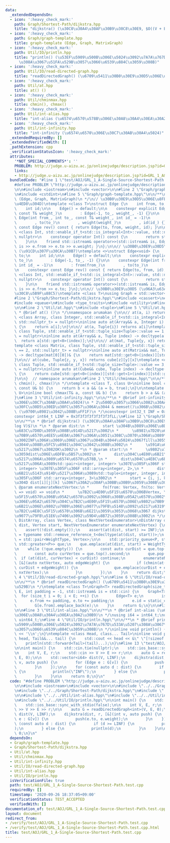 ```yaml
---
data:
  _extendedDependsOn:
  - icon: ':heavy_check_mark:'
    path: Graph/Shortest-Path/dijkstra.hpp
    title: "dijkstra() (\u30C0\u30A4\u30AF\u30B9\u30C8\u30E9, $O((V + E)\\log V)$)"
  - icon: ':heavy_check_mark:'
    path: Graph/graph-template.hpp
    title: graph-template (Edge, Graph, MatrixGraph)
  - icon: ':heavy_check_mark:'
    path: Util/IO/println.hpp
    title: "println() (\u53EF\u5909\u500B\u306E\u5024\u3092\u7A7A\u767D\u533A\u5207\
      \u308A\u3067\u51FA\u529B\u3057\u3066\u6539\u884C\u3059\u308B)"
  - icon: ':heavy_check_mark:'
    path: Util/IO/read-directed-graph.hpp
    title: "readDirectedGraph() (\u6709\u5411\u30B0\u30E9\u30D5\u306E\u5165\u529B)"
  - icon: ':heavy_check_mark:'
    path: Util/at.hpp
    title: at() ()
  - icon: ':heavy_check_mark:'
    path: Util/chminmax.hpp
    title: chmin(), chmax()
  - icon: ':heavy_check_mark:'
    path: Util/int-alias.hpp
    title: "int-alias (\u6574\u6570\u578B\u306E\u30A8\u30A4\u30EA\u30A2\u30B9)"
  - icon: ':heavy_check_mark:'
    path: Util/int-infinity.hpp
    title: "int-infinity (\u6574\u6570\u306E\u30C7\u30AB\u30A4\u5024)"
  _extendedRequiredBy: []
  _extendedVerifiedWith: []
  _pathExtension: cpp
  _verificationStatusIcon: ':heavy_check_mark:'
  attributes:
    '*NOT_SPECIAL_COMMENTS*': ''
    PROBLEM: http://judge.u-aizu.ac.jp/onlinejudge/description.jsp?id=GRL_1_A&lang=jp
    links:
    - http://judge.u-aizu.ac.jp/onlinejudge/description.jsp?id=GRL_1_A&lang=jp
  bundledCode: "#line 1 \"test/AOJ/GRL_1_A-Single-Source-Shortest-Path.test.cpp\"\n\
    #define PROBLEM \"http://judge.u-aizu.ac.jp/onlinejudge/description.jsp?id=GRL_1_A&lang=jp\"\
    \n\n#include <iostream>\n#include <vector>\n\n#line 2 \"Graph/graph-template.hpp\"\
    \n#include <cstdint>\n#line 5 \"Graph/graph-template.hpp\"\n\n/**\n * @brief graph-template\
    \ (Edge, Graph, MatrixGraph)\n */\n// \u30B0\u30E9\u30D5\u306E\u8FBA (\u91CD\u307F\
    \u4ED8\u304D)\ntemplate <class T>\nstruct Edge {\n    int from, to;\n    T weight;\n\
    \    int id;\n\n    Edge() = default;\n\n    constexpr explicit Edge(int to_,\
    \ const T& weight_)\n        : Edge(-1, to_, weight_, -1) {}\n\n    constexpr\
    \ Edge(int from_, int to_, const T& weight_, int id_ = -1)\n        : from(from_)\n\
    \        , to(to_)\n        , weight(weight_)\n        , id(id_) {}\n\n    constexpr\
    \ const Edge rev() const { return Edge(to, from, weight, id); }\n\n    template\
    \ <class Int, std::enable_if_t<std::is_integral<Int>::value, std::nullptr_t> =\
    \ nullptr>\n    constexpr operator Int() const {\n        return static_cast<Int>(to);\n\
    \    }\n\n    friend std::istream& operator>>(std::istream& is, Edge& e) { return\
    \ is >> e.from >> e.to >> e.weight; }\n};\n\n// \u30B0\u30E9\u30D5\u306E\u8FBA\
    \ (\u91CD\u307F\u30CA\u30B7)\ntemplate <>\nstruct Edge<void> {\n    int from,\
    \ to;\n    int id;\n\n    Edge() = default;\n\n    constexpr explicit Edge(int\
    \ to_)\n        : Edge(-1, to_, -1) {}\n\n    constexpr Edge(int from_, int to_,\
    \ int id_ = -1)\n        : from(from_)\n        , to(to_)\n        , id(id_) {}\n\
    \n    constexpr const Edge rev() const { return Edge(to, from, id); }\n\n    template\
    \ <class Int, std::enable_if_t<std::is_integral<Int>::value, std::nullptr_t> =\
    \ nullptr>\n    constexpr operator Int() const {\n        return static_cast<Int>(to);\n\
    \    }\n\n    friend std::istream& operator>>(std::istream& is, Edge& e) { return\
    \ is >> e.from >> e.to; }\n};\n\n// \u30B0\u30E9\u30D5 (\u96A3\u63A5\u30EA\u30B9\
    \u30C8\u5B9F\u88C5)\ntemplate <class T>\nusing Graph = std::vector<std::vector<Edge<T>>>;\n\
    #line 2 \"Graph/Shortest-Path/dijkstra.hpp\"\n#include <cassert>\n#include <functional>\n\
    #include <queue>\n#include <type_traits>\n#include <utility>\n#line 8 \"Graph/Shortest-Path/dijkstra.hpp\"\
    \n\n#line 2 \"Util/at.hpp\"\n#include <tuple>\n#line 5 \"Util/at.hpp\"\n\n/**\n\
    \ * @brief at() ()\n */\nnamespace arumakan {\n\n// at(a, i) returns a[i]\ntemplate\
    \ <class Array, class Integer, std::enable_if_t<std::is_integral<Integer>::value,\
    \ std::nullptr_t> = nullptr>\ninline auto at(Array&& a, Integer i) -> decltype(a[0])&\
    \ {\n    return a[i];\n}\n\n// at(a, Tuple{i}) returns a[i]\ntemplate <class Array,\
    \ class Tuple, std::enable_if_t<std::tuple_size<Tuple>::value == 1, std::nullptr_t>\
    \ = nullptr>\ninline auto at(Array&& a, Tuple index) -> decltype(a[0])& {\n  \
    \  return a[std::get<0>(index)];\n}\n\n// at(mat, Tuple{y, x}) returns mat[y][x]\n\
    template <class Matrix, class Tuple, std::enable_if_t<std::tuple_size<Tuple>::value\
    \ == 2, std::nullptr_t> = nullptr>\ninline auto at(Matrix&& mat, Tuple index)\
    \ -> decltype(mat[0][0])& {\n    return mat[std::get<0>(index)][std::get<1>(index)];\n\
    }\n\n// at(cube, Tuple{z, y, x}) returns cube[z][y][x]\ntemplate <class Cube,\
    \ class Tuple, std::enable_if_t<std::tuple_size<Tuple>::value == 3, std::nullptr_t>\
    \ = nullptr>\ninline auto at(Cube&& cube, Tuple index) -> decltype(cube[0][0][0])&\
    \ {\n    return cube[std::get<0>(index)][std::get<1>(index)][std::get<2>(index)];\n\
    }\n\n}  // namespace arumakan\n#line 2 \"Util/chminmax.hpp\"\n\n/**\n * @brief\
    \ chmin(), chmax()\n */\ntemplate <class T, class U>\ninline bool chmin(T& a,\
    \ const U& b) {\n    return b < a && (a = b, true);\n}\n\ntemplate <class T, class\
    \ U>\ninline bool chmax(T& a, const U& b) {\n    return b > a && (a = b, true);\n\
    }\n#line 3 \"Util/int-infinity.hpp\"\n\n/**\n * @brief int-infinity (\u6574\u6570\
    \u306E\u30C7\u30AB\u30A4\u5024)\n * 2\u500D\u3057\u3066\u3082\u30AA\u30FC\u30D0\
    \u30FC\u30D5\u30ED\u30FC\u3057\u306A\u3044 & memset()\u306B\u3082\u4F7F\u3048\u308B\
    \ (\u9700\u8981\u3042\u308B\uFF1F)\n */\nconstexpr int32_t INF = 0x3f3f3f3f;\n\
    constexpr int64_t LINF = 0x3f3f3f3f3f3f3f3fLL;\n#line 12 \"Graph/Shortest-Path/dijkstra.hpp\"\
    \n\n/**\n * @brief dijkstra() (\u30C0\u30A4\u30AF\u30B9\u30C8\u30E9, $O((V + E)\\\
    log V)$)\n *\n * @param dist:\n *      start \u304B\u3089\u306E\u8DDD\u96E2\u3092\
    \u683C\u7D0D\u3059\u308B\u914D\u5217\u3002\n *      \u8981\u7D20\u6570\u306F\u9802\
    \u70B9\u6570\u4EE5\u4E0A\u3067\u306A\u3051\u308C\u3070\u306A\u3089\u306A\u3044\
    \u3002INF\u306A\u3069\u306E\u3067\u304B\u3044\u5024\u3067fill\u3055\u308C\u3066\
    \u3044\u308B\u5FC5\u8981\u304C\u3042\u308B\u3002\n *      \u591A\u6B21\u5143\u914D\
    \u5217\u3067\u3082OK\u3002\n *\n * @param start:\n *      \u9802\u70B9\u3092\u8868\
    \u3059dist\u306E\u6DFB\u5B57\u3002\n *      dist\u304C\u4E00\u6B21\u5143\u914D\
    \u5217\u306A\u3089\u6574\u6570\u578B,\n *      dist\u304C\u4E8C\u6B21\u5143\u914D\
    \u5217\u306A\u3089std::pair<integer, integer> \u307E\u305F\u306F std::tuple<integer,\
    \ integer> \u307E\u305F\u306F std::array<integer, 2>,\n *      dist\u304C\u4E09\
    \u6B21\u5143\u914D\u5217\u306A\u3089std::tuple<integer, integer, integer> \u307E\
    \u305F\u306F std::array<integer, 3>\u3002\n *      start = {i, j, k} \u306E\u3068\
    \u304D dist[i][j][k] \u3067\u30A2\u30AF\u30BB\u30B9\u3059\u308B\u3002\n *\n *\
    \ @param enumerateNextVertex:\n *      fn(from: Vertex, fn(to: Vertex, w: EdgeWeight)\
    \ => void) => void\n *      \u7B2C\u4E00\u5F15\u6570\u306BVertex, \u7B2C\u4E8C\
    \u5F15\u6570\u306B\u95A2\u6570\u3092\u3068\u308B\u95A2\u6570\u3002\n *      \u3053\
    \u306E\u95A2\u6570\u304C\u7B2C\u4E00\u5F15\u6570\u306E\u9802\u70B9from\u304B\u3089\
    \u6B21\u306E\u9802\u70B9\u306E\u9077\u79FB\u5148\u3092\u5217\u6319\u3057\u3001\
    \u7B2C\u4E8C\u5F15\u6570\u306B\u6E21\u3059\u3053\u3068\u3067 dijkstra() \u306B\
    \u9077\u79FB\u51E6\u7406\u3092\u59D4\u8B72\u3059\u308B\u3002\n */\ntemplate <class\
    \ DistArray, class Vertex, class NextVertexEnumerator>\nDistArray dijkstra(DistArray&&\
    \ dist, Vertex start, NextVertexEnumerator enumerateNextVertex) {\n    using arumakan::at;\n\
    \    assert(!dist.empty());\n    assert(at(dist, start) >= INF);\n    using WeightType\
    \ = typename std::remove_reference_t<decltype(at(dist, start))>;\n    using P\
    \ = std::pair<WeightType, Vertex>;\n\n    std::priority_queue<P, std::vector<P>,\
    \ std::greater<P>> que;\n    que.emplace(at(dist, start) = WeightType(), start);\n\
    \n    while (!que.empty()) {\n        const auto curDist = que.top().first;\n\
    \        const auto curVertex = que.top().second;\n        que.pop();\n      \
    \  if (at(dist, curVertex) < curDist) continue;\n        enumerateNextVertex(curVertex,\
    \ [&](auto nxtVertex, auto edgeWeight) {\n            if (chmin(at(dist, nxtVertex),\
    \ curDist + edgeWeight)) {\n                que.emplace(curDist + edgeWeight,\
    \ nxtVertex);\n            }\n        });\n    }\n    return dist;\n}\n\n#line\
    \ 4 \"Util/IO/read-directed-graph.hpp\"\n\n#line 6 \"Util/IO/read-directed-graph.hpp\"\
    \n\n/**\n * @brief readDirectedGraph() (\u6709\u5411\u30B0\u30E9\u30D5\u306E\u5165\
    \u529B)\n */\ntemplate <class T>\nGraph<T> readDirectedGraph(size_t V, size_t\
    \ E, int padding = -1, std::istream& is = std::cin) {\n    Graph<T> G(V);\n  \
    \  for (size_t i = 0; i < E; ++i) {\n        Edge<T> e;\n        is >> e;\n  \
    \      e.from += padding, e.to += padding;\n        e.id = static_cast<int>(i);\n\
    \        G[e.from].emplace_back(e);\n    }\n    return G;\n}\n\n#line 9 \"test/AOJ/GRL_1_A-Single-Source-Shortest-Path.test.cpp\"\
    \n\n#line 3 \"Util/int-alias.hpp\"\n\n/**\n * @brief int-alias (\u6574\u6570\u578B\
    \u306E\u30A8\u30A4\u30EA\u30A2\u30B9)\n */\nusing i64 = int64_t;\nusing u64 =\
    \ uint64_t;\n#line 4 \"Util/IO/println.hpp\"\n\n/**\n * @brief println() (\u53EF\
    \u5909\u500B\u306E\u5024\u3092\u7A7A\u767D\u533A\u5207\u308A\u3067\u51FA\u529B\
    \u3057\u3066\u6539\u884C\u3059\u308B)\n */\ninline void println() {\n    std::cout\
    \ << '\\n';\n}\ntemplate <class Head, class... Tail>\ninline void println(Head&&\
    \ head, Tail&&... tail) {\n    std::cout << head << &\" \"[!sizeof...(tail)];\n\
    \    println(std::forward<Tail>(tail)...);\n}\n#line 13 \"test/AOJ/GRL_1_A-Single-Source-Shortest-Path.test.cpp\"\
    \n\nint main() {\n    std::cin.tie(nullptr);\n    std::ios_base::sync_with_stdio(false);\n\
    \n    int V, E, r;\n    std::cin >> V >> E >> r;\n\n    auto G = readDirectedGraph<int>(V,\
    \ E, 0);\n\n    std::vector<i64> dist(V, LINF);\n    dijkstra(dist, r, [&](int\
    \ v, auto push) {\n        for (Edge e : G[v]) {\n            push(e.to, e.weight);\n\
    \        }\n    });\n\n    for (const auto d : dist) {\n        if (d >= LINF)\
    \ {\n            println(\"INF\");\n        } else {\n            println(d);\n\
    \        }\n    }\n\n    return 0;\n}\n"
  code: "#define PROBLEM \"http://judge.u-aizu.ac.jp/onlinejudge/description.jsp?id=GRL_1_A&lang=jp\"\
    \n\n#include <iostream>\n#include <vector>\n\n#include \"../../Graph/graph-template.hpp\"\
    \n#include \"../../Graph/Shortest-Path/dijkstra.hpp\"\n#include \"../../Util/IO/read-directed-graph.hpp\"\
    \n\n#include \"../../Util/int-alias.hpp\"\n#include \"../../Util/int-infinity.hpp\"\
    \n#include \"../../Util/IO/println.hpp\"\n\nint main() {\n    std::cin.tie(nullptr);\n\
    \    std::ios_base::sync_with_stdio(false);\n\n    int V, E, r;\n    std::cin\
    \ >> V >> E >> r;\n\n    auto G = readDirectedGraph<int>(V, E, 0);\n\n    std::vector<i64>\
    \ dist(V, LINF);\n    dijkstra(dist, r, [&](int v, auto push) {\n        for (Edge\
    \ e : G[v]) {\n            push(e.to, e.weight);\n        }\n    });\n\n    for\
    \ (const auto d : dist) {\n        if (d >= LINF) {\n            println(\"INF\"\
    );\n        } else {\n            println(d);\n        }\n    }\n\n    return\
    \ 0;\n}\n"
  dependsOn:
  - Graph/graph-template.hpp
  - Graph/Shortest-Path/dijkstra.hpp
  - Util/at.hpp
  - Util/chminmax.hpp
  - Util/int-infinity.hpp
  - Util/IO/read-directed-graph.hpp
  - Util/int-alias.hpp
  - Util/IO/println.hpp
  isVerificationFile: true
  path: test/AOJ/GRL_1_A-Single-Source-Shortest-Path.test.cpp
  requiredBy: []
  timestamp: '2020-09-26 18:37:05+09:00'
  verificationStatus: TEST_ACCEPTED
  verifiedWith: []
documentation_of: test/AOJ/GRL_1_A-Single-Source-Shortest-Path.test.cpp
layout: document
redirect_from:
- /verify/test/AOJ/GRL_1_A-Single-Source-Shortest-Path.test.cpp
- /verify/test/AOJ/GRL_1_A-Single-Source-Shortest-Path.test.cpp.html
title: test/AOJ/GRL_1_A-Single-Source-Shortest-Path.test.cpp
---
```

